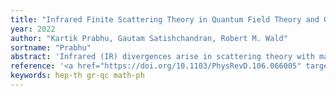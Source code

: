 ```yaml
---
title: "Infrared Finite Scattering Theory in Quantum Field Theory and Quantum Gravity"
year: 2022
author: "Kartik Prabhu, Gautam Satishchandran, Robert M. Wald"
sortname: "Prabhu"
abstract: 'Infrared (IR) divergences arise in scattering theory with massless fields and are manifestations of the memory effect. There is nothing singular about states with memory, but they do not lie in the standard Fock space. IR divergences are artifacts of trying to represent states with memory in the standard Fock space. For collider physics, one can impose an IR cutoff and calculate inclusive quantities. But, this approach cannot treat memory as a quantum observable and is highly unsatisfactory if one views the S-matrix as fundamental in QFT and quantum gravity, since the S-matrix is undefined. For a well-defined S-matrix, it is necessary to define in/out Hilbert spaces with memory. Such a construction was given by Faddeev and Kulish (FK) for QED. Their construction "dresses" momentum states of the charged particles by pairing them with memory states of the electromagnetic field to produce states of vanishing large gauge charges at spatial infinity. However, in massless QED, due to collinear divergences, the "dressing" has an infinite energy flux so these states are unphysical. In Yang-Mills theory the "soft particles" used for dressing also contribute to the current flux, invalidating the FK procedure. In quantum gravity, the analogous FK construction would attempt to produce a Hilbert space of eigenstates of supertranslation charges at spatial infinity. However, we prove that there are no eigenstates of supertranslation charges except the vacuum. Thus, the FK construction fails in quantum gravity. We investigate some alternatives to FK constructions but find that these also do not work. We believe that to treat scattering at a fundamental level in quantum gravity - as well as in massless QED and YM theory - it is necessary to take an algebraic viewpoint rather than shoehorn the in/out states into some fixed Hilbert space. We outline the framework of such an IR finite scattering theory. '
reference: '<a href="https://doi.org/10.1103/PhysRevD.106.066005" target="_blank"><i>Physical Review D</i> <strong>106</strong> 066005 (2022)</a>. arXiv: <a href="https://arxiv.org/abs/2203.14334" target="_blank">2203.14334 [hep-th]</a>.'
keywords: hep-th gr-qc math-ph
---
```


